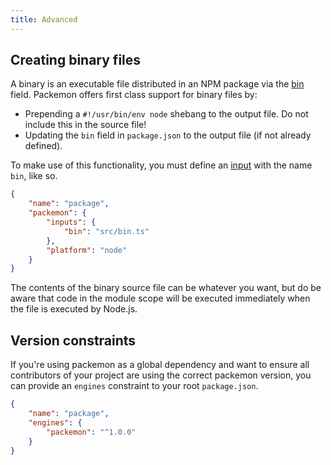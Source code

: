 ```yaml
---
title: Advanced
---
```


## Creating binary files

A binary is an executable file distributed in an NPM package via the
[bin](https://docs.npmjs.com/files/package.json#bin) field. Packemon offers first class support for
binary files by:

- Prepending a `#!/usr/bin/env node` shebang to the output file. Do not include this in the source
  file!
- Updating the `bin` field in `package.json` to the output file (if not already defined).

To make use of this functionality, you must define an [input](./config.md#inputs) with the name
`bin`, like so.

```json title="package.json"
{
	"name": "package",
	"packemon": {
		"inputs": {
			"bin": "src/bin.ts"
		},
		"platform": "node"
	}
}
```

The contents of the binary source file can be whatever you want, but do be aware that code in the
module scope will be executed immediately when the file is executed by Node.js.

## Version constraints

If you're using packemon as a global dependency and want to ensure all contributors of your project
are using the correct packemon version, you can provide an `engines` constraint to your root
`package.json`.

```json title="package.json"
{
	"name": "package",
	"engines": {
		"packemon": "^1.0.0"
	}
}
```
